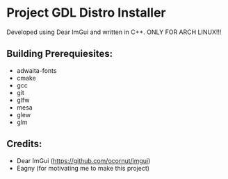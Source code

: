 # Project GDL Distro Installer

Developed using Dear ImGui and written in C++.
ONLY FOR ARCH LINUX!!!


## Building Prerequiesites:
- adwaita-fonts
- cmake
- gcc
- git
- glfw
- mesa
- glew
- glm


## Credits: 
- Dear ImGui (https://github.com/ocornut/imgui)
- Eagny (for motivating me to make this project)